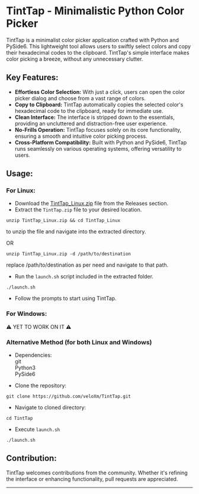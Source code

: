 # TintTap - Minimalistic Python Color Picker

TintTap is a minimalist color picker application crafted with Python and PySide6. This lightweight tool allows users to swiftly select colors and copy their hexadecimal codes to the clipboard. TintTap's simple interface makes color picking a breeze, without any unnecessary clutter.

## Key Features:
- **Effortless Color Selection:** With just a click, users can open the color picker dialog and choose from a vast range of colors.
- **Copy to Clipboard:** TintTap automatically copies the selected color's hexadecimal code to the clipboard, ready for immediate use.
- **Clean Interface:** The interface is stripped down to the essentials, providing an uncluttered and distraction-free user experience.
- **No-Frills Operation:** TintTap focuses solely on its core functionality, ensuring a smooth and intuitive color picking process.
- **Cross-Platform Compatibility:** Built with Python and PySide6, TintTap runs seamlessly on various operating systems, offering versatility to users.

## Usage:

### For Linux:
- Download the [TintTap_Linux.zip](https://github.com/veloXm/TintTap/releases/download/1.0/TintTap_Linux.zip) file from the Releases section.
- Extract the `TintTap.zip` file to your desired location.
```
unzip TintTap_Linux.zip && cd TintTap_Linux
```
to unzip the file and navigate into the extracted directory.

OR

```
unzip TintTap_Linux.zip -d /path/to/destination
```
replace /path/to/destination as per need and navigate to that path.
- Run the `launch.sh` script included in the extracted folder.
```
./launch.sh
```
- Follow the prompts to start using TintTap.

### For Windows:
⚠️ YET TO WORK ON IT ⚠️


### Alternative Method (for both Linux and Windows)
- Dependencies:  
git  
Python3  
PySide6  

- Clone the repository:
```
git clone https://github.com/veloXm/TintTap.git
```

- Navigate to cloned directory:
```
cd TintTap
```

- Execute `launch.sh`
```
./launch.sh
```


## Contribution:
TintTap welcomes contributions from the community. Whether it's refining the interface or enhancing functionality, pull requests are appreciated.

---

